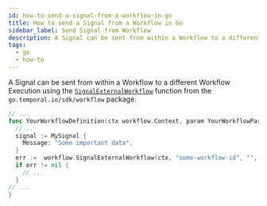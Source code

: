 ```yaml
---
id: how-to-send-a-signal-from-a-workflow-in-go
title: How to send a Signal from a Workflow in Go
sidebar_label: Send Signal from Workflow
description: A Signal can be sent from within a Workflow to a different Workflow Execution using the `SignalExternalWorkflow` API from the `go.temporal.io/sdk/workflow` package.
tags:
  - go
  - how-to
---
```


A Signal can be sent from within a Workflow to a different Workflow Execution using the [`SignalExternalWorkflow`](https://pkg.go.dev/go.temporal.io/sdk/workflow#SignalExternalWorkflow) function from the `go.temporal.io/sdk/workflow` package.

```go
// ...
func YourWorkflowDefinition(ctx workflow.Context, param YourWorkflowParam) error {
  //...
  signal := MySignal {
    Message: "Some important data",
  }
  err :=  workflow.SignalExternalWorkflow(ctx, "some-workflow-id", "", "your-signal-name", signal).Get(ctx, nil)
  if err != nil {
    // ...
  }
// ...
}
```

